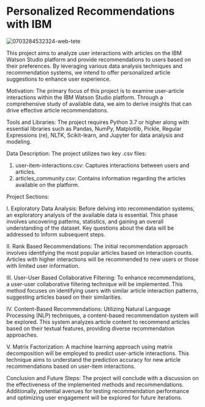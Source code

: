 # Personalized Recommendations with IBM
![0703284532324-web-tete](https://github.com/AlJawharhALOtaibi/ArticleIntel/assets/87391133/82bb1809-43b5-4b08-9c74-84b08148e06e)

This project aims to analyze user interactions with articles on the IBM Watson Studio platform and provide recommendations to users based on their preferences. By leveraging various data analysis techniques and recommendation systems, we intend to offer personalized article suggestions to enhance user experience.

Motivation:
The primary focus of this project is to examine user-article interactions within the IBM Watson Studio platform. Through a comprehensive study of available data, we aim to derive insights that can drive effective article recommendations.

Tools and Libraries:
The project requires Python 3.7 or higher along with essential libraries such as Pandas, NumPy, Matplotlib, Pickle, Regular Expressions (re), NLTK, Scikit-learn, and Jupyter for data analysis and modeling.

Data Description:
The project utilizes two key .csv files:
1. user-item-interactions.csv: Captures interactions between users and articles.
2. articles_community.csv: Contains information regarding the articles available on the platform.

Project Sections:

I. Exploratory Data Analysis:
Before delving into recommendation systems, an exploratory analysis of the available data is essential. This phase involves uncovering patterns, statistics, and gaining an overall understanding of the dataset. Key questions about the data will be addressed to inform subsequent steps.

II. Rank Based Recommendations:
The initial recommendation approach involves identifying the most popular articles based on interaction counts. Articles with higher interactions will be recommended to new users or those with limited user information.

III. User-User Based Collaborative Filtering:
To enhance recommendations, a user-user collaborative filtering technique will be implemented. This method focuses on identifying users with similar article interaction patterns, suggesting articles based on their similarities.

IV. Content-Based Recommendations:
Utilizing Natural Language Processing (NLP) techniques, a content-based recommendation system will be explored. This system analyzes article content to recommend articles based on their textual features, providing diverse recommendation approaches.

V. Matrix Factorization:
A machine learning approach using matrix decomposition will be employed to predict user-article interactions. This technique aims to understand the prediction accuracy for new article recommendations based on user-item interactions.

Conclusion and Future Steps:
The project will conclude with a discussion on the effectiveness of the implemented methods and recommendations. Additionally, potential avenues for testing recommendation performance and optimizing user engagement will be explored for future iterations.
